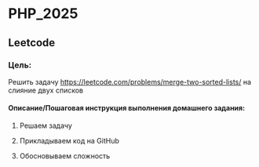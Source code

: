 # PHP_2025
## Leetcode
### Цель: 
Решить задачу https://leetcode.com/problems/merge-two-sorted-lists/ на слияние двух списков

#### Описание/Пошаговая инструкция выполнения домашнего задания:

1. Решаем задачу

2. Прикладываем код на GitHub

3. Обосновываем сложность